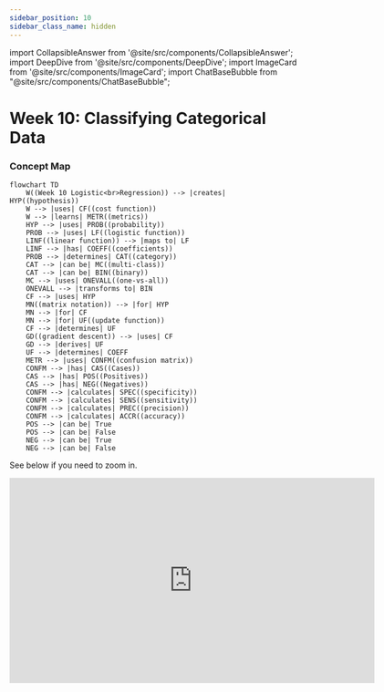 ```yaml
---
sidebar_position: 10
sidebar_class_name: hidden
---
```


import CollapsibleAnswer from '@site/src/components/CollapsibleAnswer';
import DeepDive from '@site/src/components/DeepDive';
import ImageCard from '@site/src/components/ImageCard';
import ChatBaseBubble from "@site/src/components/ChatBaseBubble";

# Week 10: Classifying Categorical Data



<ChatBaseBubble/>

### Concept Map

```mermaid
flowchart TD
    W((Week 10 Logistic<br>Regression)) --> |creates| HYP((hypothesis))
    W --> |uses| CF((cost function))
    W --> |learns| METR((metrics))
    HYP --> |uses| PROB((probability))
    PROB --> |uses| LF((logistic function))
    LINF((linear function)) --> |maps to| LF
    LINF --> |has| COEFF((coefficients))
    PROB --> |determines| CAT((category))
    CAT --> |can be| MC((multi-class))
    CAT --> |can be| BIN((binary))
    MC --> |uses| ONEVALL((one-vs-all))
    ONEVALL --> |transforms to| BIN
    CF --> |uses| HYP
    MN((matrix notation)) --> |for| HYP
    MN --> |for| CF
    MN --> |for| UF((update function))
    CF --> |determines| UF
    GD((gradient descent)) --> |uses| CF
    GD --> |derives| UF
    UF --> |determines| COEFF
    METR --> |uses| CONFM((confusion matrix))
    CONFM --> |has| CAS((Cases))
    CAS --> |has| POS((Positives))
    CAS --> |has| NEG((Negatives))
    CONFM --> |calculates| SPEC((specificity))
    CONFM --> |calculates| SENS((sensitivity))
    CONFM --> |calculates| PREC((precision))
    CONFM --> |calculates| ACCR((accuracy))
    POS --> |can be| True
    POS --> |can be| False
    NEG --> |can be| True
    NEG --> |can be| False
```

See below if you need to zoom in.

<iframe src="https://sutdapac-my.sharepoint.com/personal/oka_kurniawan_sutd_edu_sg/_layouts/15/embed.aspx?UniqueId=e42dafc6-9fe5-423c-8e6b-19e9c03b829e" width="640" height="360" frameborder="0" scrolling="no" allowfullscreen title="DDW Concept Map-Week 10.drawio.png"></iframe>